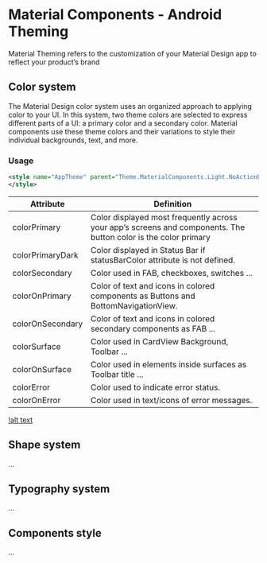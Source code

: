 # Material Components - Android Theming

Material Theming refers to the customization of your Material Design app to reflect your product’s brand

## Color system

The Material Design color system uses an organized approach to applying color to your UI. In this system, two theme colors are selected to express different parts of a UI: a primary color and a secondary color. Material components use these theme colors and their variations to style their individual backgrounds, text, and more.

### Usage
```xml
<style name="AppTheme" parent="Theme.MaterialComponents.Light.NoActionBar">
</style>
```

| Attribute  | Definition |
| ------------- | ------------- |
| colorPrimary  | Color displayed most frequently across your app’s screens and components. The button color is the color primary |
| colorPrimaryDark  | Color displayed in Status Bar if statusBarColor attribute is not defined. |
| colorSecondary | Color used in FAB, checkboxes, switches ... |
| colorOnPrimary | Color of text and icons in colored components as Buttons and BottomNavigationView. |
| colorOnSecondary | Color of text and icons in colored secondary components as FAB ... |
| colorSurface | Color used in CardView Background, Toolbar ... |
| colorOnSurface | Color used in elements inside surfaces as Toolbar title ... |
| colorError | Color used to indicate error status. |
| colorOnError | Color used in text/icons of error messages. |

[!alt text](https://github.com/serbelga/android-theming/blob/master/screenshots/color_system.jpg)

## Shape system

...

## Typography system

...

## Components style

...
